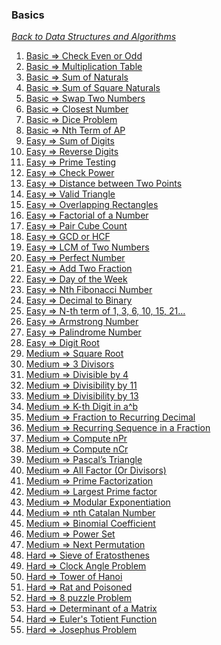 ### Basics

[_Back to Data Structures and Algorithms_](../readme.md)

1. [Basic => Check Even or Odd]()
2. [Basic => Multiplication Table]()
3. [Basic => Sum of Naturals]()
4. [Basic => Sum of Square Naturals]()
5. [Basic => Swap Two Numbers]()
6. [Basic => Closest Number]()
7. [Basic => Dice Problem]()
8. [Basic => Nth Term of AP]()
9. [Easy => Sum of Digits]()
10. [Easy => Reverse Digits]()
11. [Easy => Prime Testing]()
12. [Easy => Check Power]()
13. [Easy => Distance between Two Points]()
14. [Easy => Valid Triangle]()
15. [Easy => Overlapping Rectangles]()
16. [Easy => Factorial of a Number]()
17. [Easy => Pair Cube Count]()
18. [Easy => GCD or HCF]()
19. [Easy => LCM of Two Numbers]()
20. [Easy => Perfect Number]()
21. [Easy => Add Two Fraction]()
22. [Easy => Day of the Week]()
23. [Easy => Nth Fibonacci Number]()
24. [Easy => Decimal to Binary]()
25. [Easy => N-th term of 1, 3, 6, 10, 15, 21…]()
26. [Easy => Armstrong Number]()
27. [Easy => Palindrome Number]()
28. [Easy => Digit Root]()
29. [Medium => Square Root]()
30. [Medium => 3 Divisors]()
31. [Medium => Divisible by 4]()
32. [Medium => Divisibility by 11]()
33. [Medium => Divisibility by 13]()
34. [Medium => K-th Digit in a^b]()
35. [Medium => Fraction to Recurring Decimal]()
36. [Medium => Recurring Sequence in a Fraction]()
37. [Medium => Compute nPr]()
38. [Medium => Compute nCr]()
39. [Medium => Pascal’s Triangle]()
40. [Medium => All Factor (Or Divisors)]()
41. [Medium => Prime Factorization]()
42. [Medium => Largest Prime factor]()
43. [Medium => Modular Exponentiation]()
44. [Medium => nth Catalan Number]()
45. [Medium => Binomial Coefficient]()
46. [Medium => Power Set]()
47. [Medium => Next Permutation]()
48. [Hard => Sieve of Eratosthenes]()
49. [Hard => Clock Angle Problem]()
50. [Hard => Tower of Hanoi]()
51. [Hard => Rat and Poisoned]()
52. [Hard => 8 puzzle Problem]()
53. [Hard => Determinant of a Matrix]()
54. [Hard => Euler's Totient Function]()
55. [Hard => Josephus Problem]()
